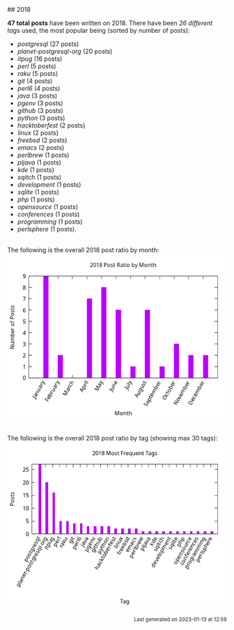 <a name="2018" />
## 2018 

**47 total posts** have been written on 2018.
There have been *26 different tags* used, the most
popular being (sorted by number of posts):
 
- *postgresql* (27 posts)  
- *planet-postgresql-org* (20 posts)  
- *itpug* (16 posts)  
- *perl* (5 posts)  
- *raku* (5 posts)  
- *git* (4 posts)  
- *perl6* (4 posts)  
- *java* (3 posts)  
- *pgenv* (3 posts)  
- *github* (3 posts)  
- *python* (3 posts)  
- *hacktoberfest* (2 posts)  
- *linux* (2 posts)  
- *freebsd* (2 posts)  
- *emacs* (2 posts)  
- *perlbrew* (1 posts)  
- *pljava* (1 posts)  
- *kde* (1 posts)  
- *sqitch* (1 posts)  
- *development* (1 posts)  
- *sqlite* (1 posts)  
- *php* (1 posts)  
- *opensource* (1 posts)  
- *conferences* (1 posts)  
- *programming* (1 posts)  
- *perlsphere* (1 posts).<br/>
<br/>
The following is the overall 2018 post ratio by month:
<br/>
    <center>
      <img src="/images/stats/2018-months.png" alt="2018 post ratio per month" />
    </center>
<br/>

<br/>
The following is the overall 2018 post ratio by tag (showing max 30 tags):
<br/>
  <center>
    <img src="/images/stats/2018-tags.png" alt="2018 post ratio per tag" />
  </center>
<br/>

<div align="right">
<small>
Last generated on 2023-01-13 at 12:59
</small>
</div>

<br/>
